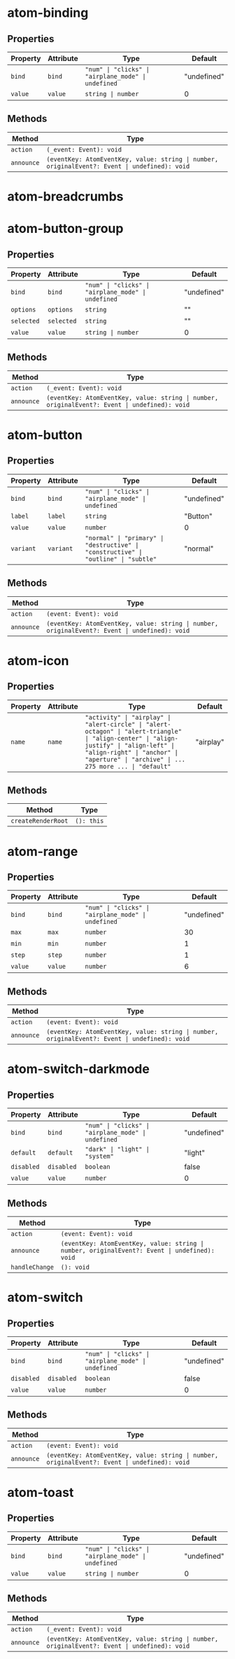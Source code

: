# atom-binding

## Properties

| Property | Attribute | Type                                             | Default     |
|----------|-----------|--------------------------------------------------|-------------|
| `bind`   | `bind`    | `"num" \| "clicks" \| "airplane_mode" \| undefined` | "undefined" |
| `value`  | `value`   | `string \| number`                               | 0           |

## Methods

| Method     | Type                                             |
|------------|--------------------------------------------------|
| `action`   | `(_event: Event): void`                          |
| `announce` | `(eventKey: AtomEventKey, value: string \| number, originalEvent?: Event \| undefined): void` |


# atom-breadcrumbs


# atom-button-group

## Properties

| Property   | Attribute  | Type                                             | Default     |
|------------|------------|--------------------------------------------------|-------------|
| `bind`     | `bind`     | `"num" \| "clicks" \| "airplane_mode" \| undefined` | "undefined" |
| `options`  | `options`  | `string`                                         | ""          |
| `selected` | `selected` | `string`                                         | ""          |
| `value`    | `value`    | `string \| number`                               | 0           |

## Methods

| Method     | Type                                             |
|------------|--------------------------------------------------|
| `action`   | `(_event: Event): void`                          |
| `announce` | `(eventKey: AtomEventKey, value: string \| number, originalEvent?: Event \| undefined): void` |


# atom-button

## Properties

| Property  | Attribute | Type                                             | Default     |
|-----------|-----------|--------------------------------------------------|-------------|
| `bind`    | `bind`    | `"num" \| "clicks" \| "airplane_mode" \| undefined` | "undefined" |
| `label`   | `label`   | `string`                                         | "Button"    |
| `value`   | `value`   | `number`                                         | 0           |
| `variant` | `variant` | `"normal" \| "primary" \| "destructive" \| "constructive" \| "outline" \| "subtle"` | "normal"    |

## Methods

| Method     | Type                                             |
|------------|--------------------------------------------------|
| `action`   | `(event: Event): void`                           |
| `announce` | `(eventKey: AtomEventKey, value: string \| number, originalEvent?: Event \| undefined): void` |


# atom-icon

## Properties

| Property | Attribute | Type                                             | Default   |
|----------|-----------|--------------------------------------------------|-----------|
| `name`   | `name`    | `"activity" \| "airplay" \| "alert-circle" \| "alert-octagon" \| "alert-triangle" \| "align-center" \| "align-justify" \| "align-left" \| "align-right" \| "anchor" \| "aperture" \| "archive" \| ... 275 more ... \| "default"` | "airplay" |

## Methods

| Method             | Type       |
|--------------------|------------|
| `createRenderRoot` | `(): this` |


# atom-range

## Properties

| Property | Attribute | Type                                             | Default     |
|----------|-----------|--------------------------------------------------|-------------|
| `bind`   | `bind`    | `"num" \| "clicks" \| "airplane_mode" \| undefined` | "undefined" |
| `max`    | `max`     | `number`                                         | 30          |
| `min`    | `min`     | `number`                                         | 1           |
| `step`   | `step`    | `number`                                         | 1           |
| `value`  | `value`   | `number`                                         | 6           |

## Methods

| Method     | Type                                             |
|------------|--------------------------------------------------|
| `action`   | `(event: Event): void`                           |
| `announce` | `(eventKey: AtomEventKey, value: string \| number, originalEvent?: Event \| undefined): void` |


# atom-switch-darkmode

## Properties

| Property   | Attribute  | Type                                             | Default     |
|------------|------------|--------------------------------------------------|-------------|
| `bind`     | `bind`     | `"num" \| "clicks" \| "airplane_mode" \| undefined` | "undefined" |
| `default`  | `default`  | `"dark" \| "light" \| "system"`                  | "light"     |
| `disabled` | `disabled` | `boolean`                                        | false       |
| `value`    | `value`    | `number`                                         | 0           |

## Methods

| Method         | Type                                             |
|----------------|--------------------------------------------------|
| `action`       | `(event: Event): void`                           |
| `announce`     | `(eventKey: AtomEventKey, value: string \| number, originalEvent?: Event \| undefined): void` |
| `handleChange` | `(): void`                                       |


# atom-switch

## Properties

| Property   | Attribute  | Type                                             | Default     |
|------------|------------|--------------------------------------------------|-------------|
| `bind`     | `bind`     | `"num" \| "clicks" \| "airplane_mode" \| undefined` | "undefined" |
| `disabled` | `disabled` | `boolean`                                        | false       |
| `value`    | `value`    | `number`                                         | 0           |

## Methods

| Method     | Type                                             |
|------------|--------------------------------------------------|
| `action`   | `(event: Event): void`                           |
| `announce` | `(eventKey: AtomEventKey, value: string \| number, originalEvent?: Event \| undefined): void` |


# atom-toast

## Properties

| Property | Attribute | Type                                             | Default     |
|----------|-----------|--------------------------------------------------|-------------|
| `bind`   | `bind`    | `"num" \| "clicks" \| "airplane_mode" \| undefined` | "undefined" |
| `value`  | `value`   | `string \| number`                               | 0           |

## Methods

| Method     | Type                                             |
|------------|--------------------------------------------------|
| `action`   | `(_event: Event): void`                          |
| `announce` | `(eventKey: AtomEventKey, value: string \| number, originalEvent?: Event \| undefined): void` |
